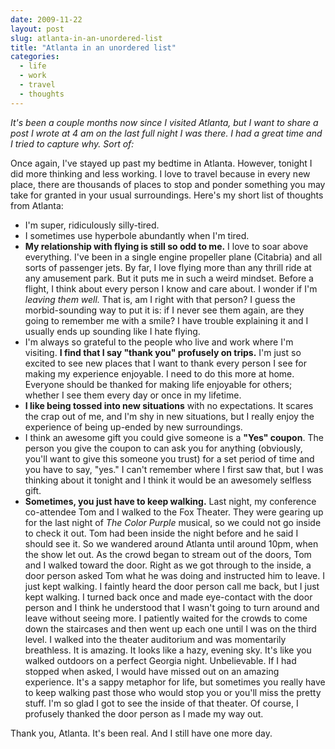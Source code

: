 ```yaml
---
date: 2009-11-22
layout: post
slug: atlanta-in-an-unordered-list
title: "Atlanta in an unordered list"
categories:
  - life
  - work
  - travel
  - thoughts
---
```


_It's been a couple months now since I visited Atlanta, but I want to share a post I wrote at 4 am on the last full night I was there. I had a great time and I tried to capture why. Sort of:_

Once again, I've stayed up past my bedtime in Atlanta. However, tonight I did more thinking and less working. I love to travel because in every new place, there are thousands of places to stop and ponder something you may take for granted in your usual surroundings. Here's my short list of thoughts from Atlanta:

- I'm super, ridiculously silly-tired.
- I sometimes use hyperbole abundantly when I'm tired.
- **My relationship with flying is still so odd to me.** I love to soar above everything. I've been in a single engine propeller plane (Citabria) and all sorts of passenger jets. By far, I love flying more than any thrill ride at any amusement park. But it puts me in such a weird mindset. Before a flight, I think about every person I know and care about. I wonder if I'm _leaving them well._ That is, am I right with that person? I guess the morbid-sounding way to put it is: if I never see them again, are they going to remember me with a smile? I have trouble explaining it and I usually ends up sounding like I hate flying.
- I'm always so grateful to the people who live and work where I'm visiting. **I find that I say "thank you" profusely on trips.** I'm just so excited to see new places that I want to thank every person I see for making my experience enjoyable. I need to do this more at home. Everyone should be thanked for making life enjoyable for others; whether I see them every day or once in my lifetime.
- **I like being tossed into new situations** with no expectations. It scares the crap out of me, and I'm shy in new situations, but I really enjoy the experience of being up-ended by new surroundings.
- I think an awesome gift you could give someone is a **"Yes" coupon**. The person you give the coupon to can ask you for anything (obviously, you'll want to give this someone you trust) for a set period of time and you have to say, "yes." I can't remember where I first saw that, but I was thinking about it tonight and I think it would be an awesomely selfless gift.
- **Sometimes, you just have to keep walking.** Last night, my conference co-attendee Tom and I walked to the Fox Theater. They were gearing up for the last night of _The Color Purple_ musical, so we could not go inside to check it out. Tom had been inside the night before and he said I should see it. So we wandered around Atlanta until around 10pm, when the show let out. As the crowd began to stream out of the doors, Tom and I walked toward the door. Right as we got through to the inside, a door person asked Tom what he was doing and instructed him to leave. I just kept walking. I faintly heard the door person call me back, but I just kept walking. I turned back once and made eye-contact with the door person and I think he understood that I wasn't going to turn around and leave without seeing more. I patiently waited for the crowds to come down the staircases and then went up each one until I was on the third level. I walked into the theater auditorium and was momentarily breathless. It is amazing. It looks like a hazy, evening sky. It's like you walked outdoors on a perfect Georgia night. Unbelievable. If I had stopped when asked, I would have missed out on an amazing experience. It's a sappy metaphor for life, but sometimes you really have to keep walking past those who would stop you or you'll miss the pretty stuff. I'm so glad I got to see the inside of that theater. Of course, I profusely thanked the door person as I made my way out.

Thank you, Atlanta. It's been real. And I still have one more day.
